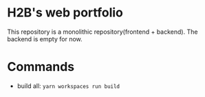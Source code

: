 # H2B's web portfolio

This repository is a monolithic repository(frontend + backend).
The backend is empty for now.

# Commands

- build all: `yarn workspaces run build`